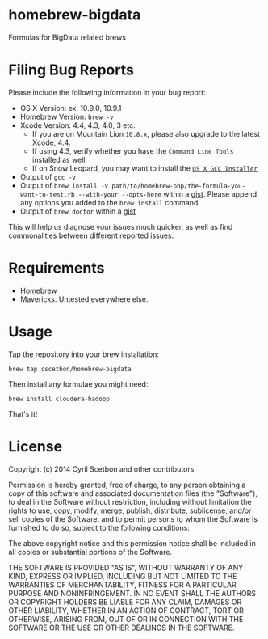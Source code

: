 homebrew-bigdata
================

Formulas for BigData related brews

Filing Bug Reports
==================

Please include the following information in your bug report:

- OS X Version: ex. 10.9.0, 10.9.1
- Homebrew Version: `brew -v`
- Xcode Version: 4.4, 4.3, 4.0, 3 etc.
  - If you are on Mountain Lion `10.8.x`, please also upgrade to the latest Xcode, 4.4.
  - If using 4.3, verify whether you have the `Command Line Tools` installed as well
  - If on Snow Leopard, you may want to install the [`OS X GCC Installer`](https://github.com/kennethreitz/osx-gcc-installer/)
- Output of `gcc -v`
- Output of `brew install -V path/to/homebrew-php/the-formula-you-want-to-test.rb --with-your --opts-here` within a [gist](http://gist.github.com). Please append any options you added to the `brew install` command.
- Output of `brew doctor` within a [gist](http://gist.github.com)

This will help us diagnose your issues much quicker, as well as find commonalities between different reported issues.

Requirements
============

* [Homebrew](https://github.com/mxcl/homebrew)
* Mavericks. Untested everywhere else.

Usage
=====

Tap the repository into your brew installation:

    brew tap cscetbon/homebrew-bigdata

Then install any formulae you might need:

    brew install cloudera-hadoop

That's it!

License
=======

Copyright (c) 2014 Cyril Scetbon and other contributors

Permission is hereby granted, free of charge, to any person obtaining a copy
of this software and associated documentation files (the "Software"), to deal
in the Software without restriction, including without limitation the rights
to use, copy, modify, merge, publish, distribute, sublicense, and/or sell
copies of the Software, and to permit persons to whom the Software is
furnished to do so, subject to the following conditions:

The above copyright notice and this permission notice shall be included in
all copies or substantial portions of the Software.

THE SOFTWARE IS PROVIDED "AS IS", WITHOUT WARRANTY OF ANY KIND, EXPRESS OR
IMPLIED, INCLUDING BUT NOT LIMITED TO THE WARRANTIES OF MERCHANTABILITY,
FITNESS FOR A PARTICULAR PURPOSE AND NONINFRINGEMENT. IN NO EVENT SHALL THE
AUTHORS OR COPYRIGHT HOLDERS BE LIABLE FOR ANY CLAIM, DAMAGES OR OTHER
LIABILITY, WHETHER IN AN ACTION OF CONTRACT, TORT OR OTHERWISE, ARISING FROM,
OUT OF OR IN CONNECTION WITH THE SOFTWARE OR THE USE OR OTHER DEALINGS IN
THE SOFTWARE.
